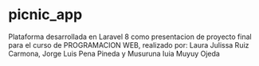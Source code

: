 # picnic_app
Plataforma desarrollada en Laravel 8 como presentacion de proyecto final para el curso de PROGRAMACION WEB, realizado por: Laura Julissa Ruiz Carmona, Jorge Luis Pena Pineda y Musuruna Iuia Muyuy Ojeda
